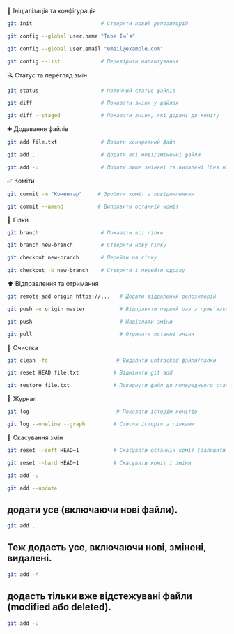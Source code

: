 🔄 Ініціалізація та конфігурація

```bash
git init                      # Створити новий репозиторій
```

```bash
git config --global user.name "Твоє Ім’я"
```

```bash
git config --global user.email "email@example.com"
```

```bash
git config --list             # Перевірити налаштування
```

🔍 Статус та перегляд змін

```bash
git status                    # Поточний статус файлів
```

```bash
git diff                      # Показати зміни у файлах
```

```bash
git diff --staged             # Показати зміни, які додані до коміту
```

➕ Додавання файлів

```bash
git add file.txt              # Додати конкретний файл
```

```bash
git add .                     # Додати всі нові/зміненні файли
```

```bash
git add -u                    # Додати лише змінені та видалені (без нових)
```

✅ Коміти

```bash
git commit -m "Коментар"     # Зробити коміт з повідомленням
```

```bash
git commit --amend           # Виправити останній коміт
```

📂 Гілки

```bash
git branch                    # Показати всі гілки
```

```bash
git branch new-branch         # Створити нову гілку
```

```bash
git checkout new-branch       # Перейти на гілку
```

```bash
git checkout -b new-branch    # Створити і перейти одразу
```

⬆️ Відправлення та отримання

```bash
git remote add origin https://...   # Додати віддалений репозиторій
```

```bash
git push -u origin master           # Відправити перший раз з прив'язкою
```

```bash
git push                            # Надіслати зміни
```

```bash
git pull                            # Отримати останні зміни
```

🧹 Очистка

```bash
git clean -fd                      # Видалити untracked файли/папки
```

```bash
git reset HEAD file.txt           # Відмінити git add
```

```bash
git restore file.txt              # Повернути файл до попереднього стану
```

📘 Журнал

```bash
git log                            # Показати історію комітів
```

```bash
git log --oneline --graph         # Стисла історія з гілками
```

🔄 Скасування змін

```bash
git reset --soft HEAD~1           # Скасувати останній коміт (залишити зміни)
```

```bash
git reset --hard HEAD~1           # Скасувати коміт і зміни
```

```bash
git add -u
```

```bash
git add --update
```

## додати усе (включаючи нові файли).
```bash
git add .
```

## Теж додасть усе, включаючи нові, змінені, видалені.
```bash
git add -A
```

## додасть тільки вже відстежувані файли (modified або deleted).
```bash
git add -u
```